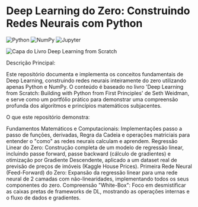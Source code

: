 # Deep Learning do Zero: Construindo Redes Neurais com Python

![Python](https://img.shields.io/badge/Python-3.x-blue?style=for-the-badge&logo=python)
![NumPy](https://img.shields.io/badge/NumPy-FF0000?style=for-the-badge&logo=numpy&logoColor=white)
![Jupyter](https://img.shields.io/badge/Jupyter-F37626?style=for-the-badge&logo=jupyter&logoColor=white)

![Capa do Livro Deep Learning from Scratch](https://learning.oreilly.com/library/cover/9781492041405/250w/)


Descrição Principal:

Este repositório documenta e implementa os conceitos fundamentais de Deep Learning, construindo redes neurais inteiramente do zero utilizando apenas Python e NumPy. O conteúdo é baseado no livro 'Deep Learning from Scratch: Building with Python from First Principles' de Seth Weidman, e serve como um portfólio prático para demonstrar uma compreensão profunda dos algoritmos e princípios matemáticos subjacentes.

O que este repositório demonstra:

Fundamentos Matemáticos e Computacionais: Implementações passo a passo de funções, derivadas, Regra da Cadeia e operações matriciais para entender o "como" as redes neurais calculam e aprendem.
Regressão Linear do Zero: Construção completa de um modelo de regressão linear, incluindo passe forward, passe backward (cálculo de gradientes) e otimização por Gradiente Descendente, aplicado a um dataset real de previsão de preços de imóveis (Kaggle House Prices).
Primeira Rede Neural (Feed-Forward) do Zero: Expansão da regressão linear para uma rede neural de 2 camadas com não-linearidades, implementando todos os seus componentes do zero.
Compreensão "White-Box": Foco em desmistificar as caixas pretas de frameworks de DL, mostrando as operações internas e o fluxo de dados e gradientes.
